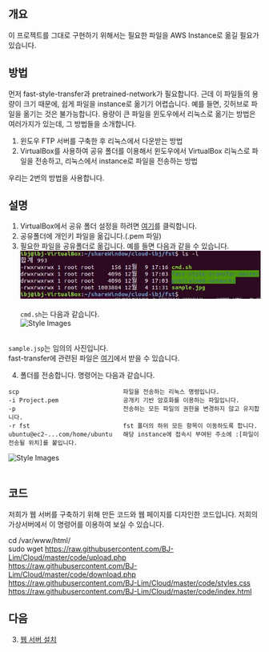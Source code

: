 ## 개요
이 프로젝트를 그대로 구현하기 위해서는 필요한 파일을 AWS Instance로 옮길 필요가 있습니다.

## 방법
먼저 fast-style-transfer과 pretrained-network가 필요합니다.
근데 이 파일들의 용량이 크기 때문에, 쉽게 파일을 instance로 옮기기 어렵습니다. 예를 들면, 깃허브로 파일을 옮기는 것은 불가능합니다.
용량이 큰 파일을 윈도우에서 리눅스로 옮기는 방법은 여러가지가 있는데, 그 방법들을 소개합니다.
  1. 윈도우 FTP 서버를 구축한 후 리눅스에서 다운받는 방법
  2. VirtualBox를 사용하여 공유 폴더를 이용해서 윈도우에서 VirtualBox 리눅스로 파일을 전송하고, 리눅스에서 instance로 파일을 전송하는 방법</br>
  
우리는 2번의 방법을 사용합니다.

## 설명
1. VirtualBox에서 공유 폴더 설정을 하려면 [여기](http://noota.tistory.com/entry/%EB%B2%84%EC%B6%94%EC%96%BC%EB%B0%95%EC%8A%A4VirtualBox-%EA%B3%B5%EC%9C%A0%ED%8F%B4%EB%8D%94-%EC%82%AC%EC%9A%A9%ED%95%98%EA%B8%B0-HostWindows-GuestUbuntuLinux)를 클릭합니다.
2. 공유폴더에 개인키 파일을 옮깁니다.(.pem 파일)
3. 필요한 파일을 공유폴더로 옮깁니다. 예를 들면 다음과 같을 수 있습니다.
  ![Style Images](https://github.com/BJ-Lim/Cloud/blob/master/captures/move_02.JPG)</br></br>
  ```cmd.sh```는 다음과 같습니다.</br>
  ![Style Images](https://github.com/BJ-Lim/Cloud/blob/master/captures/move_03.JPG)</br></br>
  
  ```sample.jsp```는 임의의 사진입니다.</br>
  fast-transfer에 관련된 파일은 [여기](https://github.com/ShafeenTejani/fast-style-transfer/blob/master/README.md)에서 받을 수 있습니다.</br>

4. 폴더를 전송합니다. 명령어는 다음과 같습니다.
  ```
  scp                             파일을 전송하는 리눅스 명령입니다.
  -i Project.pem                  공개키 기반 암호화를 이용하는 파일입니다.
  -p                              전송하는 모든 파일의 권한을 변경하지 않고 유지합니다.
  -r fst                          fst 폴더의 하위 모든 항목이 이동하도록 합니다.
  ubuntu@ec2-...com/home/ubuntu   해당 instance에 접속시 부여된 주소에 :[파일이 전송될 위치]를 붙입니다.
  ```
  ![Style Images](https://github.com/BJ-Lim/Cloud/blob/master/captures/move_01.JPG)</br></br>
  
## 코드

저희가 웹 서버를 구축하기 위해 만든 코드와 웹 페이지를 디자인한 코드입니다.
저희의 가상서버에서 이 명령어를 이용하여 보실 수 있습니다.

cd /var/www/html/</br>
sudo wget 
https://raw.githubusercontent.com/BJ-Lim/Cloud/master/code/upload.php</br>
https://raw.githubusercontent.com/BJ-Lim/Cloud/master/code/download.php</br>
https://raw.githubusercontent.com/BJ-Lim/Cloud/master/code/styles.css</br>
https://raw.githubusercontent.com/BJ-Lim/Cloud/master/code/index.html</br>
  

## 다음
3. [웹 서버 설치](https://github.com/BJ-Lim/Cloud/blob/master/tutorial/03_Sever_Install.md)
